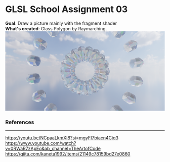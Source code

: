 # GLSL School Assignment 03
**Goal**: Draw a picture mainly with the fragment shader  
**What's created**: Glass Polygon by Raymarching.
![raymarching](/src/keyshot.png/)

### References

---

https://youtu.be/NCpaaLkmXI8?si=mgyFI7biacn4Ciq3  
https://www.youtube.com/watch?v=0RWaR7zApEo&ab_channel=TheArtofCode  
https://qiita.com/kaneta1992/items/21149c78159bd27e0860
